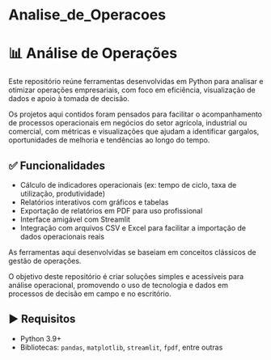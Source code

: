 # Analise_de_Operacoes

# 📊 Análise de Operações

Este repositório reúne ferramentas desenvolvidas em Python para analisar e otimizar operações empresariais, com foco em eficiência, visualização de dados e apoio à tomada de decisão.

Os projetos aqui contidos foram pensados para facilitar o acompanhamento de processos operacionais em negócios do setor agrícola, industrial ou comercial, com métricas e visualizações que ajudam a identificar gargalos, oportunidades de melhoria e tendências ao longo do tempo.

## ✅ Funcionalidades

- Cálculo de indicadores operacionais (ex: tempo de ciclo, taxa de utilização, produtividade)
- Relatórios interativos com gráficos e tabelas
- Exportação de relatórios em PDF para uso profissional
- Interface amigável com Streamlit
- Integração com arquivos CSV e Excel para facilitar a importação de dados operacionais reais


As ferramentas aqui desenvolvidas se baseiam em conceitos clássicos de gestão de operações.


O objetivo deste repositório é criar soluções simples e acessíveis para análise operacional, promovendo o uso de tecnologia e dados em processos de decisão em campo e no escritório.

## ▶️ Requisitos

- Python 3.9+
- Bibliotecas: `pandas`, `matplotlib`, `streamlit`, `fpdf`, entre outras

